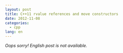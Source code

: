 ```yaml
---
layout: post
title: C++11 rvalue references and move constructors
date: 2012-11-08
categories:
  - cpp
lang: en
---
```


_Oops sorry! English post is not available._
